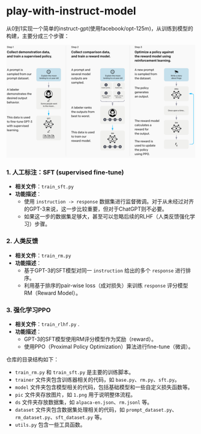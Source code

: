 # play-with-instruct-model

从0到1实现一个简单的instruct-gpt(使用facebook/opt-125m)，从训练到模型的构建，主要分成三个步骤：

![image-20250223161313683](./pic/1.png)


### 1. 人工标注：SFT (supervised fine-tune)
- **相关文件**：`train_sft.py`
- **功能描述**：
  - 使用 `instruction -> response` 数据集进行监督微调。对于从未经过对齐的GPT-3来说，这一步比较重要，但对于ChatGPT则不必要。
  - 如果这一步的数据集足够大，甚至可以忽略后续的RLHF（人类反馈强化学习）步骤。

### 2. 人类反馈
- **相关文件**：`train_rm.py`
- **功能描述**：
  - 基于GPT-3的SFT模型对同一 `instruction` 给出的多个 `response` 进行排序。
  - 利用基于排序的pair-wise loss（成对损失）来训练 `response` 评分模型RM（Reward Model）。

### 3. 强化学习PPO
- **相关文件**：`train_rlhf.py` .
- **功能描述**：
  - GPT-3的SFT模型使用RM评分模型作为奖励（reward）。
  - 使用PPO（Proximal Policy Optimization）算法进行fine-tune（微调）。

仓库的目录结构如下：
- `train_rm.py` 和 `train_sft.py` 是主要的训练脚本。
- `trainer` 文件夹包含训练器相关的代码，如 `base.py`、`rm.py`、`sft.py`。
- `model` 文件夹包含模型相关的代码，包括基础模型和一些自定义损失函数等。
- `pic` 文件夹存放图片，如 `1.png` 用于说明整体流程。
- `ds` 文件夹存放数据集，如 `alpaca-en.json`、`rm.jsonl` 等。
- `dataset` 文件夹包含数据集处理相关的代码，如 `prompt_dataset.py`、`rm_dataset.py`、`sft_dataset.py` 等。
- `utils.py` 包含一些工具函数。

